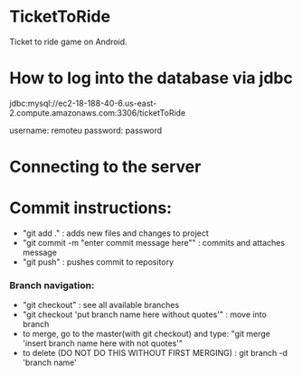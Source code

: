 # TicketToRide
Ticket to ride game on Android.

# How to log into the database via jdbc
jdbc:mysql://ec2-18-188-40-6.us-east-2.compute.amazonaws.com:3306/ticketToRide

username: remoteu
password: password

# Connecting to the server


# Commit instructions:

- "git add ." : adds new files and changes to project
- "git commit -m "enter commit message here"" : commits and attaches message
- "git push" : pushes commit to repository

### Branch navigation:
- "git checkout" : see all available branches
- "git checkout 'put branch name here without quotes'" : move into branch
- to merge, go to the master(with git checkout) and type: "git merge 'insert branch name here with not quotes'"
- to delete (DO NOT DO THIS WITHOUT FIRST MERGING) : git branch -d 'branch name'
